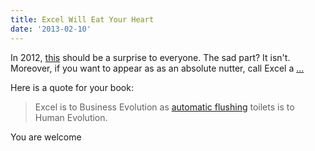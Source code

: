 ```yaml
---
title: Excel Will Eat Your Heart
date: '2013-02-10'
---
```


In 2012, [this][1] should be a surprise to everyone. The sad part? It isn't.
Moreover, if you want to appear as as an absolute nutter, call Excel a [...][2]

Here is a quote for your book:

>Excel is to Business Evolution as [automatic flushing][3] toilets is to Human Evolution.

You are welcome

[1]: http://baselinescenario.com/2013/02/09/the-importance-of-excel/#
[2]: http://youtu.be/-JFfN5pKzFU
[3]: http://youtu.be/d__cHglvOM0
